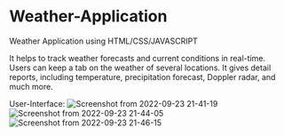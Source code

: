 # Weather-Application
Weather Application using HTML/CSS/JAVASCRIPT

It helps to track weather forecasts and current conditions in real-time. Users can keep a tab on the weather of several locations. It gives detail reports, including temperature, precipitation forecast, Doppler radar, and much more.

User-Interface:
![Screenshot from 2022-09-23 21-41-19](https://user-images.githubusercontent.com/110757279/192005876-123c9494-533d-4a8c-8b85-91c13ab91cca.png)
![Screenshot from 2022-09-23 21-44-05](https://user-images.githubusercontent.com/110757279/192005891-4258cb61-03fd-4891-b703-b23a51d47ea7.png)
![Screenshot from 2022-09-23 21-46-15](https://user-images.githubusercontent.com/110757279/192006270-6a5a18ed-dda8-470d-8616-d81075d6a664.png)
